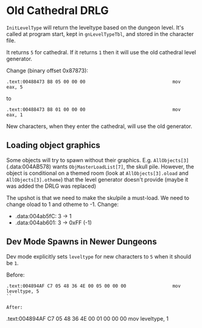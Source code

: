 # Old Cathedral DRLG

`InitLevelType` will return the leveltype based on the dungeon level. It's called at program start, kept in `gnLevelTypeTbl`, and stored in the character file.

It returns `5` for cathedral. If it returns `1` then it will use the old cathedral level generator.

Change (binary offset 0x87873):

```
.text:00488473 B8 05 00 00 00                                mov     eax, 5
```

to

```
.text:00488473 B8 01 00 00 00                                mov     eax, 1
```

New characters, when they enter the cathedral, will use the old generator.

Loading object graphics
-------------------------------------------------------------------------------

Some objects will try to spawn without their graphics. E.g. `AllObjects[3]` (.data:004AB578) wants `ObjMasterLoadList[7]`, the skull pile. However, the object is conditional on a themed room (look at `AllObjects[3].oload` and `AllObjects[3].otheme`) that the level generator doesn't provide (maybe it was added the DRLG was replaced)

The upshot is that we need to make the skulpile a must-load. We need to change oload to 1 and otheme to -1. Change:

 * .data:004ab5fC: 3 -> 1
 * .data:004ab601: 3 -> 0xFF (-1)

Dev Mode Spawns in Newer Dungeons
-------------------------------------------------------------------------------

Dev mode explicitly sets `leveltype` for new characters to `5` when it should be `1`.

Before:

```
.text:004894AF C7 05 48 36 4E 00 05 00 00 00                 mov     leveltype, 5
``

After:

```
.text:004894AF C7 05 48 36 4E 00 01 00 00 00                 mov     leveltype, 1
```
